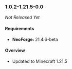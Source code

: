 ### 1.0.2-1.21.5-0.0

_Not Released Yet_

#### Requirements
- **NeoForge:** 21.4.6-beta

#### Overview

- Updated to Minecraft 1.21.5
